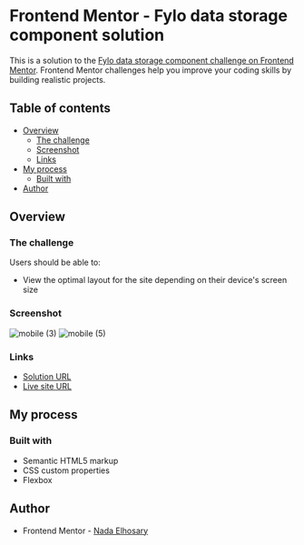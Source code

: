# Frontend Mentor - Fylo data storage component solution

This is a solution to the [Fylo data storage component challenge on Frontend Mentor](https://www.frontendmentor.io/challenges/fylo-data-storage-component-1dZPRbV5n). Frontend Mentor challenges help you improve your coding skills by building realistic projects. 

## Table of contents

- [Overview](#overview)
  - [The challenge](#the-challenge)
  - [Screenshot](#screenshot)
  - [Links](#links)
- [My process](#my-process)
  - [Built with](#built-with)
- [Author](#author)


## Overview

### The challenge

Users should be able to:

- View the optimal layout for the site depending on their device's screen size

### Screenshot
![mobile (3)](https://user-images.githubusercontent.com/90730411/213885793-fa12d1fc-ff0a-48c7-a88c-d5e25bd3604b.png)
![mobile (5)](https://user-images.githubusercontent.com/90730411/213885811-cb752c1f-8451-4419-aafe-a3ac7244471c.png)

### Links

- [Solution URL ](https://github.com/NadaElho/Fylo-data-storage-component)
- [Live site URL](https://nadaelho.github.io/Fylo-data-storage-component/)

## My process

### Built with

- Semantic HTML5 markup
- CSS custom properties
- Flexbox

## Author

- Frontend Mentor - [Nada Elhosary](https://www.frontendmentor.io/profile/NadaElho)
